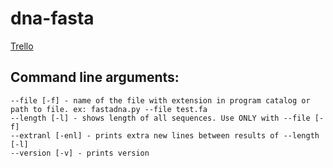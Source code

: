 # dna-fasta

[Trello](https://trello.com/b/BbZVxT4g/dna-fasta)

## Command line arguments:

```
--file [-f] - name of the file with extension in program catalog or path to file. ex: fastadna.py --file test.fa
--length [-l] - shows length of all sequences. Use ONLY with --file [-f]
--extranl [-enl] - prints extra new lines between results of --length [-l]
--version [-v] - prints version
```
